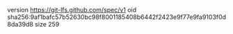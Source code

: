 version https://git-lfs.github.com/spec/v1
oid sha256:9af1bafc57b52630bc98f8001185408b6442f2423e9f77e9fa9103f0d8da39d8
size 259
